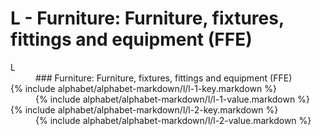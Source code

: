 <div data-role="collapsible" data-inset="false">
	<h1 class="cart-collapsible-div">L - Furniture: Furniture, fixtures, fittings and equipment (FFE)</h1>

<dl>

<dt class="alphabet-table-key-two">
<div markdown="1">
L
</div>
</dt>
<dd class="alphabet-table-value">
<div markdown="1">
### Furniture: Furniture, fixtures, fittings and equipment (FFE)
</div>
</dd>

<dt>
<div markdown="1">
{% include alphabet/alphabet-markdown/l/l-1-key.markdown %}
</div>
</dt>
<dd>
<div markdown="1">
{% include alphabet/alphabet-markdown/l/l-1-value.markdown %}
</div>
</dd>

<dt>
<div markdown="1">
{% include alphabet/alphabet-markdown/l/l-2-key.markdown %}
</div>
</dt>
<dd>
<div markdown="1">
{% include alphabet/alphabet-markdown/l/l-2-value.markdown %}
</div>
</dd>

</dl>

</div>